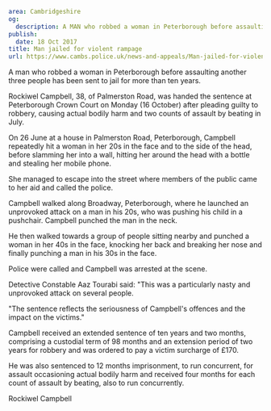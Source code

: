 ```yaml
area: Cambridgeshire
og:
  description: A MAN who robbed a woman in Peterborough before assaulting another three people has been sent to jail for more than ten years.
publish:
  date: 18 Oct 2017
title: Man jailed for violent rampage
url: https://www.cambs.police.uk/news-and-appeals/Man-jailed-for-violent-rampage
```

A man who robbed a woman in Peterborough before assaulting another three people has been sent to jail for more than ten years.

Rockiwel Campbell, 38, of Palmerston Road, was handed the sentence at Peterborough Crown Court on Monday (16 October) after pleading guilty to robbery, causing actual bodily harm and two counts of assault by beating in July.

On 26 June at a house in Palmerston Road, Peterborough, Campbell repeatedly hit a woman in her 20s in the face and to the side of the head, before slamming her into a wall, hitting her around the head with a bottle and stealing her mobile phone.

She managed to escape into the street where members of the public came to her aid and called the police.

Campbell walked along Broadway, Peterborough, where he launched an unprovoked attack on a man in his 20s, who was pushing his child in a pushchair. Campbell punched the man in the neck.

He then walked towards a group of people sitting nearby and punched a woman in her 40s in the face, knocking her back and breaking her nose and finally punching a man in his 30s in the face.

Police were called and Campbell was arrested at the scene.

Detective Constable Aaz Tourabi said: "This was a particularly nasty and unprovoked attack on several people.

"The sentence reflects the seriousness of Campbell's offences and the impact on the victims."

Campbell received an extended sentence of ten years and two months, comprising a custodial term of 98 months and an extension period of two years for robbery and was ordered to pay a victim surcharge of £170.

He was also sentenced to 12 months imprisonment, to run concurrent, for assault occasioning actual bodily harm and received four months for each count of assault by beating, also to run concurrently.

Rockiwel Campbell
